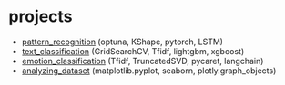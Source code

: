 # projects
- [pattern_recognition](https://github.com/AnnettVsemPrivet/projects/tree/main/pattern_recognition) (optuna, KShape, pytorch, LSTM)
- [text_classification](https://github.com/AnnettVsemPrivet/projects/tree/main/text_classification) (GridSearchCV, Tfidf, lightgbm, xgboost)
- [emotion_classification](https://github.com/AnnettVsemPrivet/projects/tree/main/emotion_classification) (Tfidf, TruncatedSVD, pycaret, langchain)
- [analyzing_dataset](https://github.com/AnnettVsemPrivet/projects/blob/main/analyzing_dataset) (matplotlib.pyplot, seaborn, plotly.graph_objects)
